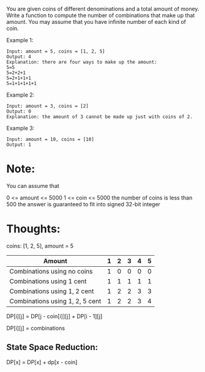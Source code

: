 You are given coins of different denominations and a total amount of money. Write a function to compute the number of combinations that make up that amount. You may assume that you have infinite number of each kind of coin.

Example 1:

```
Input: amount = 5, coins = [1, 2, 5]
Output: 4
Explanation: there are four ways to make up the amount:
5=5
5=2+2+1
5=2+1+1+1
5=1+1+1+1+1
```

Example 2:

```
Input: amount = 3, coins = [2]
Output: 0
Explanation: the amount of 3 cannot be made up just with coins of 2.
```

Example 3:

```
Input: amount = 10, coins = [10] 
Output: 1
```

# Note:

You can assume that

0 <= amount <= 5000
1 <= coin <= 5000
the number of coins is less than 500
the answer is guaranteed to fit into signed 32-bit integer

# Thoughts:

coins: [1, 2, 5], amount = 5

|  Amount   | 1 | 2 | 3 | 4 | 5 |
|  ----  | ----  | ---- | ---- | ---- | ---- |
| Combinations using no coins | 1 | 0 | 0 | 0 | 0 |
| Combinations using 1 cent | 1 | 1 | 1 | 1 | 1 |
| Combinations using 1, 2 cent | 1 | 2 | 2 | 3 | 3|
| Combinations using 1, 2, 5 cent | 1 | 2 | 2 | 3 | 4 |

DP[i][j] = DP[j - coin[i]][j] + DP[i - 1][j]

DP[i][j] = combinations

## State Space Reduction:

DP[x] = DP[x] + dp[x - coin]
